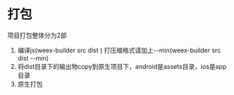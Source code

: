 # 打包

项目打包整体分为2部

1. 编译js\(weex-builder src dist \) 打压缩格式请加上--min\(weex-builder src dist --min\)
2. 将dist目录下的输出物copy到原生项目下，android是assets目录，ios是app目录
3. 原生打包



